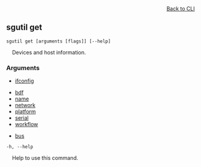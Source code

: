 <div id="readme" class="Box-body readme blob js-code-block-container">
<article class="markdown-body entry-content p-3 p-md-6" itemprop="text">
<p align="right">
<a href="https://github.com/fpgasystems/hacc/blob/main/cli/README.md#cli">Back to CLI</a>
</p>

## sgutil get

<code>sgutil get [arguments [flags]] [--help]</code>
<p>
  &nbsp; &nbsp; Devices and host information.
</p>

### Arguments

* [ifconfig](./sgutil-get-ifconfig.md#sgutil-get-ifconfig)

<!-- Extra line -->

* [bdf](./sgutil-get-bdf.md#sgutil-get-bdf)
* [name](./sgutil-get-name.md#sgutil-get-name)
* [network](./sgutil-get-network.md#sgutil-get-network)
* [platform](./sgutil-get-platform.md#sgutil-get-platform)
* [serial](./sgutil-get-serial.md#sgutil-get-serial)
* [workflow](./sgutil-get-workflow.md#sgutil-get-workflow)

<!-- Extra line -->

* [bus](./sgutil-get-bus.md#sgutil-get-bus)

<code>-h, --help</code>
<p>
  &nbsp; &nbsp; Help to use this command.
</p>